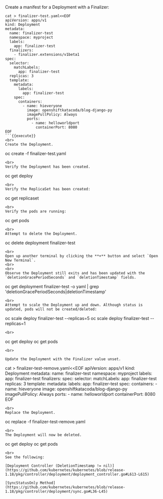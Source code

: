 Create a manifest for a Deployment with a Finalizer:

```
cat > finalizer-test.yaml<<EOF
apiVersion: apps/v1
kind: Deployment
metadata:
  name: finalizer-test
  namespace: myproject
  labels:
    app: finalizer-test
  finalizers:
    - finalizer.extensions/v1beta1  
spec:
  selector:
    matchLabels:
      app: finalizer-test
  replicas: 3
  template:
    metadata:
      labels:
        app: finalizer-test
    spec:
      containers:
        - name: hieveryone
          image: openshiftkatacoda/blog-django-py
          imagePullPolicy: Always
          ports:
            - name: helloworldport
              containerPort: 8080
EOF
```{{execute}}
<br>
Create the Deployment.

```
oc create -f finalizer-test.yaml
```{{execute}}
<br>
Verify the Deployment has been created.

```
oc get deploy
```{{execute}}
<br>
Verify the ReplicaSet has been created:

```
oc get replicaset
```{{execute}}
<br>
Verify the pods are running:

```
oc get pods
```{{execute}}
<br>
Attempt to delete the Deployment.

```
oc delete deployment finalizer-test
```{{execute}}
<br>
Open up another terminal by clicking the **+** button and select `Open New Terminal`.
<br>
<br>
Observe the Deployment still exits and has been updated with the `deletionGracePeriodSeconds` and `deletionTimestamp` fields.

```
oc get deployment finalizer-test -o yaml | grep 'deletionGracePeriodSeconds\|deletionTimestamp'
```{{execute}}
<br>
Attempt to scale the Deployment up and down. Although status is updated, pods will not be created/deleted:

```
oc scale deploy finalizer-test --replicas=5
oc scale deploy finalizer-test --replicas=1
```{{execute}}
<br>

```
oc get deploy
oc get pods
```{{execute}}
<br>

Update the Deployment with the Finalizer value unset.

```
cat > finalizer-test-remove.yaml<<EOF
apiVersion: apps/v1
kind: Deployment
metadata:
  name: finalizer-test
  namespace: myproject
  labels:
    app: finalizer-test
  finalizers:
spec:
  selector:
    matchLabels:
      app: finalizer-test
  replicas: 3
  template:
    metadata:
      labels:
        app: finalizer-test
    spec:
      containers:
        - name: hieveryone
          image: openshiftkatacoda/blog-django-py
          imagePullPolicy: Always
          ports:
            - name: helloworldport
              containerPort: 8080
EOF
```{{execute}}
<br>
Replace the Deployment.

```
oc replace -f finalizer-test-remove.yaml
```{{execute}}
<br>
The Deployment will now be deleted.

```
oc get deploy
oc get pods
```{{execute}}
<br>
See the following:

[Deployment Controller (DeletionTimestamp != nil)](https://github.com/kubernetes/kubernetes/blob/release-1.18/pkg/controller/deployment/deployment_controller.go#L613-L615)

[SyncStatusOnly Method](https://github.com/kubernetes/kubernetes/blob/release-1.18/pkg/controller/deployment/sync.go#L36-L45)
